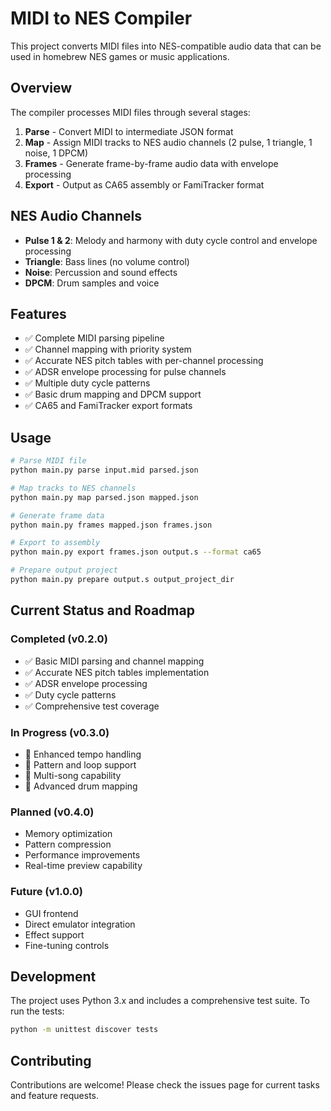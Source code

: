 # MIDI to NES Compiler

This project converts MIDI files into NES-compatible audio data that can be used in homebrew NES games or music applications.

## Overview

The compiler processes MIDI files through several stages:
1. **Parse** - Convert MIDI to intermediate JSON format
2. **Map** - Assign MIDI tracks to NES audio channels (2 pulse, 1 triangle, 1 noise, 1 DPCM)
3. **Frames** - Generate frame-by-frame audio data with envelope processing
4. **Export** - Output as CA65 assembly or FamiTracker format

## NES Audio Channels

- **Pulse 1 & 2**: Melody and harmony with duty cycle control and envelope processing
- **Triangle**: Bass lines (no volume control)
- **Noise**: Percussion and sound effects
- **DPCM**: Drum samples and voice

## Features

- ✅ Complete MIDI parsing pipeline
- ✅ Channel mapping with priority system
- ✅ Accurate NES pitch tables with per-channel processing
- ✅ ADSR envelope processing for pulse channels
- ✅ Multiple duty cycle patterns
- ✅ Basic drum mapping and DPCM support
- ✅ CA65 and FamiTracker export formats

## Usage

```bash
# Parse MIDI file
python main.py parse input.mid parsed.json

# Map tracks to NES channels
python main.py map parsed.json mapped.json

# Generate frame data
python main.py frames mapped.json frames.json

# Export to assembly
python main.py export frames.json output.s --format ca65

# Prepare output project
python main.py prepare output.s output_project_dir
```

## Current Status and Roadmap

### Completed (v0.2.0)
- ✅ Basic MIDI parsing and channel mapping
- ✅ Accurate NES pitch tables implementation
- ✅ ADSR envelope processing
- ✅ Duty cycle patterns
- ✅ Comprehensive test coverage

### In Progress (v0.3.0)
- 🔄 Enhanced tempo handling
- 🔄 Pattern and loop support
- 🔄 Multi-song capability
- 🔄 Advanced drum mapping

### Planned (v0.4.0)
- Memory optimization
- Pattern compression
- Performance improvements
- Real-time preview capability

### Future (v1.0.0)
- GUI frontend
- Direct emulator integration
- Effect support
- Fine-tuning controls

## Development

The project uses Python 3.x and includes a comprehensive test suite. To run the tests:

```bash
python -m unittest discover tests
```

## Contributing

Contributions are welcome! Please check the issues page for current tasks and feature requests.